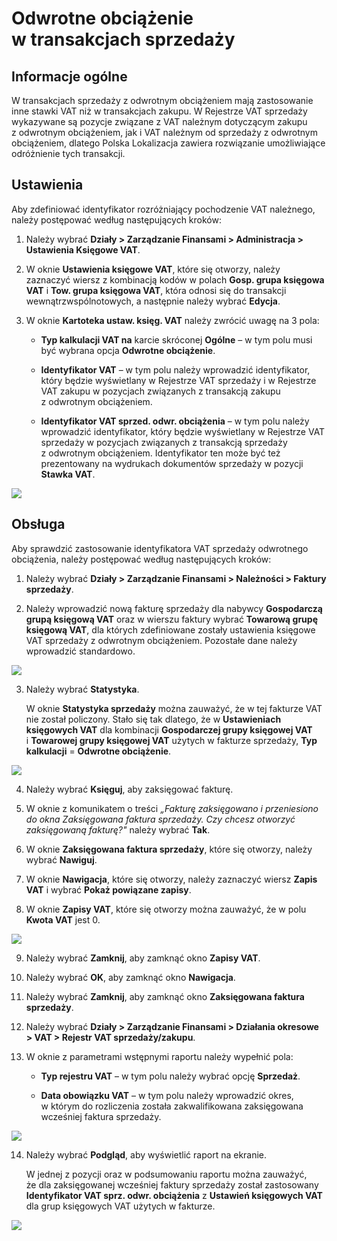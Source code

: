 # Odwrotne obciążenie w transakcjach sprzedaży 

## Informacje ogólne

W transakcjach sprzedaży z odwrotnym obciążeniem mają zastosowanie inne
stawki VAT niż w transakcjach zakupu. W Rejestrze VAT sprzedaży
wykazywane są pozycje związane z VAT należnym dotyczącym zakupu
z odwrotnym obciążeniem, jak i VAT należnym od sprzedaży z odwrotnym
obciążeniem, dlatego Polska Lokalizacja zawiera rozwiązanie
umożliwiające odróżnienie tych transakcji.

## Ustawienia

Aby zdefiniować identyfikator rozróżniający pochodzenie VAT należnego,
należy postępować według następujących kroków:

1.  Należy wybrać **Działy \> Zarządzanie Finansami \> Administracja \>
    Ustawienia Księgowe VAT**.

2.  W oknie **Ustawienia księgowe VAT**, które się otworzy, należy
    zaznaczyć wiersz z kombinacją kodów w polach **Gosp. grupa księgowa
    VAT** i **Tow. grupa księgowa VAT**, która odnosi się do transakcji
    wewnątrzwspólnotowych, a następnie należy wybrać **Edycja**.

3.  W oknie **Kartoteka ustaw. księg. VAT** należy zwrócić uwagę na 3
    pola:

    -   **Typ kalkulacji VAT na** karcie skróconej **Ogólne** – w tym polu
         musi być wybrana opcja **Odwrotne obciążenie**.
    
    -   **Identyfikator VAT** – w tym polu należy wprowadzić identyfikator,
         który będzie wyświetlany w Rejestrze VAT sprzedaży i w Rejestrze
         VAT zakupu w pozycjach związanych z transakcją zakupu z odwrotnym
         obciążeniem.
    
    -   **Identyfikator VAT sprzed. odwr. obciążenia** – w tym polu należy
         wprowadzić identyfikator, który będzie wyświetlany w Rejestrze VAT
         sprzedaży w pozycjach związanych z transakcją sprzedaży
         z odwrotnym obciążeniem. Identyfikator ten może być też
         prezentowany na wydrukach dokumentów sprzedaży w pozycji **Stawka
         VAT**.

  ![](media/image163.png)

## Obsługa

Aby sprawdzić zastosowanie identyfikatora VAT sprzedaży odwrotnego
obciążenia, należy postępować według następujących kroków:

1.  Należy wybrać **Działy \> Zarządzanie Finansami \> Należności \>
    Faktury sprzedaży**.

2.  Należy wprowadzić nową fakturę sprzedaży dla nabywcy **Gospodarczą
    grupą księgową VAT** oraz w wierszu faktury wybrać **Towarową grupę
    księgową VAT**, dla których zdefiniowane zostały ustawienia księgowe
    VAT sprzedaży z odwrotnym obciążeniem. Pozostałe dane należy
    wprowadzić standardowo.

  ![](media/image164.png)

3.  Należy wybrać **Statystyka**.

    W oknie **Statystyka sprzedaży** można zauważyć, że w tej fakturze VAT
    nie został policzony. Stało się tak dlatego, że w **Ustawieniach
    księgowych VAT** dla kombinacji **Gospodarczej grupy księgowej VAT**
    i **Towarowej grupy księgowej VAT** użytych w fakturze sprzedaży,
    **Typ kalkulacji** = **Odwrotne obciążenie**.

  ![](media/image165.png)

4.  Należy wybrać **Księguj**, aby zaksięgować fakturę.

5.  W oknie z komunikatem o treści *„Fakturę zaksięgowano i przeniesiono
    do okna Zaksięgowana faktura sprzedaży. Czy chcesz otworzyć
    zaksięgowaną fakturę?"* należy wybrać **Tak**.

6.  W oknie **Zaksięgowana faktura sprzedaży**, które się otworzy,
    należy wybrać **Nawiguj**.

7.  W oknie **Nawigacja**, które się otworzy, należy zaznaczyć wiersz
    **Zapis VAT** i wybrać **Pokaż powiązane zapisy**.

8.  W oknie **Zapisy VAT**, które się otworzy można zauważyć, że w polu
    **Kwota VAT** jest 0.

  ![](media/image166.png)

9.  Należy wybrać **Zamknij**, aby zamknąć okno **Zapisy VAT**.

10. Należy wybrać **OK**, aby zamknąć okno **Nawigacja**.

11. Należy wybrać **Zamknij**, aby zamknąć okno **Zaksięgowana faktura
    sprzedaży**.

12. Należy wybrać **Działy \> Zarządzanie Finansami \> Działania
    okresowe \> VAT \> Rejestr VAT sprzedaży/zakupu**.

13. W oknie z parametrami wstępnymi raportu należy wypełnić pola:

    -   **Typ rejestru VAT** – w tym polu należy wybrać opcję **Sprzedaż**.
    
    -   **Data obowiązku VAT** – w tym polu należy wprowadzić okres,
         w którym do rozliczenia została zakwalifikowana zaksięgowana
         wcześniej faktura sprzedaży.
    
  ![](media/image167.png)

14. Należy wybrać **Podgląd**, aby wyświetlić raport na ekranie.

    W jednej z pozycji oraz w podsumowaniu raportu można zauważyć,
    że dla zaksięgowanej wcześniej faktury sprzedaży został zastosowany
    **Identyfikator VAT sprz. odwr. obciążenia** z **Ustawień księgowych
    VAT** dla grup księgowych VAT użytych w fakturze.
    
  ![](media/image168.png)

